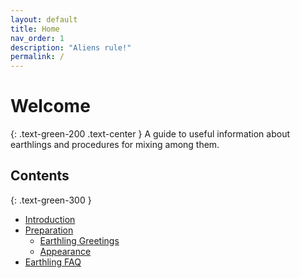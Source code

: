 ```yaml
---
layout: default
title: Home
nav_order: 1
description: "Aliens rule!"
permalink: /
---
```


# Welcome
{: .text-green-200 .text-center }
A guide to useful information about earthlings and procedures for mixing among them.
## Contents
{: .text-green-300 }
+ [Introduction](docs/Introduction.html)
+ [Preparation](docs/preparation)
  + [Earthling Greetings](docs/preparation/Greetings)
  + [Appearance](docs/preparation/Appearance)
+ [Earthling FAQ](docs/EarthlingFAQ)

